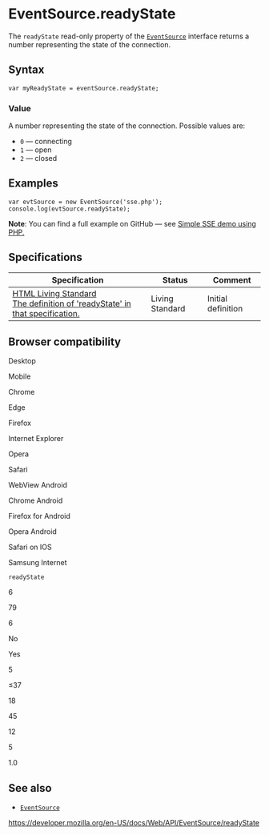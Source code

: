 EventSource.readyState
======================

The `readyState` read-only property of the [`EventSource`](../eventsource) interface returns a number representing the state of the connection.

Syntax
------

    var myReadyState = eventSource.readyState;

### Value

A number representing the state of the connection. Possible values are:

-   `0` — connecting
-   `1` — open
-   `2` — closed

Examples
--------

    var evtSource = new EventSource('sse.php');
    console.log(evtSource.readyState);

**Note**: You can find a full example on GitHub — see [Simple SSE demo using PHP.](https://github.com/mdn/dom-examples/tree/master/server-sent-events)

Specifications
--------------

<table><thead><tr class="header"><th>Specification</th><th>Status</th><th>Comment</th></tr></thead><tbody><tr class="odd"><td><a href="https://html.spec.whatwg.org/multipage/comms.html#dom-eventsource-readystate">HTML Living Standard<br />
<span class="small">The definition of 'readyState' in that specification.</span></a></td><td><span class="spec-living">Living Standard</span></td><td>Initial definition</td></tr></tbody></table>

Browser compatibility
---------------------

Desktop

Mobile

Chrome

Edge

Firefox

Internet Explorer

Opera

Safari

WebView Android

Chrome Android

Firefox for Android

Opera Android

Safari on IOS

Samsung Internet

`readyState`

6

79

6

No

Yes

5

≤37

18

45

12

5

1.0

See also
--------

-   [`EventSource`](../eventsource)

<a href="https://developer.mozilla.org/en-US/docs/Web/API/EventSource/readyState" class="_attribution-link">https://developer.mozilla.org/en-US/docs/Web/API/EventSource/readyState</a>
